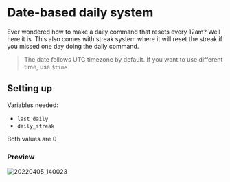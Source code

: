 # Date-based daily system
Ever wondered how to make a daily command that resets every 12am? Well here it is. This also comes with streak system where it will reset the streak if you missed one day doing the daily command.
> The date follows UTC timezone by default. If you want to use different time, use `$time`

## Setting up
Variables needed:
- `last_daily`
- `daily_streak`

Both values are 0

### Preview
![20220405_140023](https://user-images.githubusercontent.com/98183987/161688576-13c2ea04-2585-43bb-a15b-6ff24f6f61ac.jpg)
